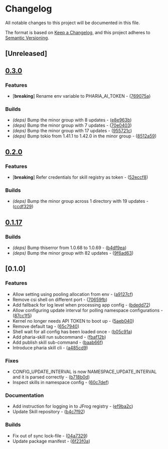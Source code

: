 # Changelog

All notable changes to this project will be documented in this file.

The format is based on [Keep a Changelog](https://keepachangelog.com/en/1.0.0/),
and this project adheres to [Semantic Versioning](https://semver.org/spec/v2.0.0.html).

## [Unreleased]

## [0.3.0](https://github.com/Aleph-Alpha/pharia-skill-cli/compare/v0.2.0...v0.3.0)

### Features

- [**breaking**] Rename env variable to PHARIA_AI_TOKEN - ([769075a](https://github.com/Aleph-Alpha/pharia-skill-cli/commit/769075a3fc1948adfac39a160713e853fe6f0d46))

### Builds

- *(deps)* Bump the minor group with 8 updates - ([e8e963b](https://github.com/Aleph-Alpha/pharia-skill-cli/commit/e8e963b9ce79efbfd85b8dba4acd5a2c3ca787b9))
- *(deps)* Bump the minor group with 7 updates - ([70e0403](https://github.com/Aleph-Alpha/pharia-skill-cli/commit/70e04037c78d0dc600be97d97775f623ff48f751))
- *(deps)* Bump the minor group with 17 updates - ([955721c](https://github.com/Aleph-Alpha/pharia-skill-cli/commit/955721cdd3293c25096979122363a06ef9138508))
- *(deps)* Bump tokio from 1.41.1 to 1.42.0 in the minor group - ([8512a59](https://github.com/Aleph-Alpha/pharia-skill-cli/commit/8512a599bdc108f687981fc7a9404f031d61843f))


## [0.2.0](https://github.com/Aleph-Alpha/pharia-skill-cli/compare/v0.1.17...v0.2.0)

### Features

- [**breaking**] Refer credentials for skill registry as token - ([52eccf8](https://github.com/Aleph-Alpha/pharia-skill-cli/commit/52eccf86c4b8b62ae63dd9a10840da42c480d801))

### Builds

- *(deps)* Bump the minor group across 1 directory with 19 updates - ([ccdf329](https://github.com/Aleph-Alpha/pharia-skill-cli/commit/ccdf3294485ed30a9ce32fda3cbd2fdf5e1339a1))


## [0.1.17](https://github.com/Aleph-Alpha/pharia-skill-cli/compare/v0.1.16...v0.1.17)

### Builds

- *(deps)* Bump thiserror from 1.0.68 to 1.0.69 - ([b4df9ea](https://github.com/Aleph-Alpha/pharia-skill-cli/commit/b4df9ea19188203241876b1dde2061d06b0853b2))
- *(deps)* Bump the minor group with 82 updates - ([9f6ad63](https://github.com/Aleph-Alpha/pharia-skill-cli/commit/9f6ad636a710fb7c2046c7faeb60f28f502cbee4))


## [0.1.0]

### Features

- Allow setting using pooling allocation from env - ([a9127cf](https://github.com/Aleph-Alpha/pharia-skill-cli/commit/a9127cfaef715df1f39f15ca13e35475849f9c49))
- Remove csi shell on different port - ([70659fb](https://github.com/Aleph-Alpha/pharia-skill-cli/commit/70659fb5cbd13cafb13cbf15f10f96576120ab69))
- Add fallback for log level when processing app config - ([bdedd72](https://github.com/Aleph-Alpha/pharia-skill-cli/commit/bdedd72e3a440a5bfd55c2803a907cd159889b6c))
- Allow configuring update interval for polling namespace configurations - ([87cc1f5](https://github.com/Aleph-Alpha/pharia-skill-cli/commit/87cc1f59450c2f7524a47dfd7b42287a4a203ea5))
- Kernel no longer needs API TOKEN to boot up - ([5aeb040](https://github.com/Aleph-Alpha/pharia-skill-cli/commit/5aeb040ce26310ae446734a2bd96e97166d63f99))
- Remove default tag - ([65c7940](https://github.com/Aleph-Alpha/pharia-skill-cli/commit/65c7940c7dc483f784f2cc277aeaa75c857e2f76))
- Shell wait for all config has been loaded once - ([b05c91a](https://github.com/Aleph-Alpha/pharia-skill-cli/commit/b05c91a5ad73b6c030799dfdfe622b13fc6bbc21))
- Add pharia-skill run subcommand - ([fbaf12b](https://github.com/Aleph-Alpha/pharia-skill-cli/commit/fbaf12b1e5f4cf97a99aa53ac8e721b5eaa70a0b))
- Add publish skill sub-command - ([baab66f](https://github.com/Aleph-Alpha/pharia-skill-cli/commit/baab66fe66e834248d391278c1f8a36dd0d1f617))
- Introduce pharia skill cli - ([a485cd9](https://github.com/Aleph-Alpha/pharia-skill-cli/commit/a485cd9484a845e84baccaa00c618d4233885415))

### Fixes

- CONFIG_UPDATE_INTERVAL is now NAMESPACE_UPDATE_INTERVAL and it is parsed correctly - ([b718b0d](https://github.com/Aleph-Alpha/pharia-skill-cli/commit/b718b0d146ac53186a4dc66c2abf631f88aceef9))
- Inspect skills in namespace config - ([60c7def](https://github.com/Aleph-Alpha/pharia-skill-cli/commit/60c7def9d2a4d77ca6113a3eb478a02c2d06abdf))

### Documentation

- Add instruction for logging in to JFrog registry - ([ef9ba2c](https://github.com/Aleph-Alpha/pharia-skill-cli/commit/ef9ba2c28742c3c04ff540c5ba403bca8157266f))
- Update Skill repository - ([b4c7f92](https://github.com/Aleph-Alpha/pharia-skill-cli/commit/b4c7f92bd9a6b2955ac8e92f560afb40c9032577))

### Builds

- Fix out of sync lock-file - ([04a7329](https://github.com/Aleph-Alpha/pharia-skill-cli/commit/04a732928d7bce97ba8076a05b825c3efe32d66c))
- Update package manifest - ([6f23f0a](https://github.com/Aleph-Alpha/pharia-skill-cli/commit/6f23f0a1062b717f0065c5586694378890749a65))

